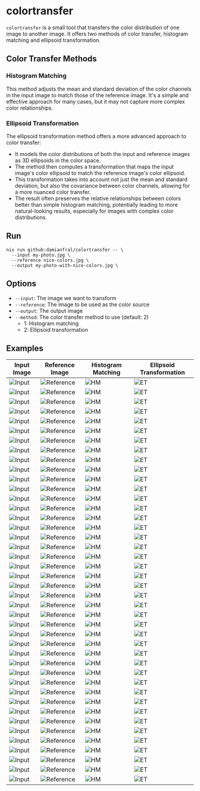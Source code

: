 # colortransfer

`colortransfer` is a small tool that transfers the color distribution
of one image to another image. It offers two methods of color transfer,
histogram matching and ellipsoid transformation.

## Color Transfer Methods

### Histogram Matching

This method adjusts the mean and standard deviation of the color channels
in the input image to match those of the reference image. It's a simple
and effective approach for many cases, but it may not capture more
complex color relationships.

### Ellipsoid Transformation

The ellipsoid transformation method offers a more advanced approach to
color transfer:

- It models the color distributions of both the input and reference
  images as 3D ellipsoids in the color space.
- The method then computes a transformation that maps the input image's
  color ellipsoid to match the reference image's color ellipsoid.
- This transformation takes into account not just the mean and standard
  deviation, but also the covariance between color channels, allowing for
  a more nuanced color transfer.
- The result often preserves the relative relationships between colors
  better than simple histogram matching, potentially leading to more
  natural-looking results, especially for images with complex color
  distributions.

## Run

```shell
nix run github:damianfral/colortransfer -- \
  --input my-photo.jpg \
  --reference nice-colors.jpg \
  --output my-photo-with-nice-colors.jpg \
```

## Options

- `--input`: The image we want to transform
- `--reference`: The image to be used as the color source
- `--output`: The output image
- `--method`: The color transfer method to use (default: 2)
  - 1: Histogram matching
  - 2: Ellipsoid transformation

## Examples

| Input Image | Reference Image | Histogram Matching | Ellipsoid Transformation
|-------------|-----------------|--------------------|--------------------------
| ![Input](./test-resources/originals/ales-krivec-4miBe6zg5r0-unsplash.jpg) | ![Reference](./test-resources/originals/benjamin-voros-phIFdC6lA4E-unsplash.jpg) | ![HM](./test-resources/processed/ales-krivec-4miBe6zg5r0--benjamin-voros-phIFdC6lA4E--histogram-matching.jpeg) | ![ET](./test-resources/processed/ales-krivec-4miBe6zg5r0--benjamin-voros-phIFdC6lA4E--ellipsoid-transformation.jpeg)
| ![Input](./test-resources/originals/ales-krivec-4miBe6zg5r0-unsplash.jpg) | ![Reference](./test-resources/originals/jamie-fenn-XhzdJk1za2k-unsplash.jpg) | ![HM](./test-resources/processed/ales-krivec-4miBe6zg5r0--jamie-fenn-XhzdJk1za2k--histogram-matching.jpeg) | ![ET](./test-resources/processed/ales-krivec-4miBe6zg5r0--jamie-fenn-XhzdJk1za2k--ellipsoid-transformation.jpeg)
| ![Input](./test-resources/originals/ales-krivec-4miBe6zg5r0-unsplash.jpg) | ![Reference](./test-resources/originals/pawel-czerwinski-6lQDFGOB1iw-unsplash.jpg) | ![HM](./test-resources/processed/ales-krivec-4miBe6zg5r0--pawel-czerwinski-6lQDFGOB1iw--histogram-matching.jpeg) | ![ET](./test-resources/processed/ales-krivec-4miBe6zg5r0--pawel-czerwinski-6lQDFGOB1iw--ellipsoid-transformation.jpeg)
| ![Input](./test-resources/originals/ales-krivec-4miBe6zg5r0-unsplash.jpg) | ![Reference](./test-resources/originals/pine-watt-2Hzmz15wGik-unsplash.jpg) | ![HM](./test-resources/processed/ales-krivec-4miBe6zg5r0--pine-watt-2Hzmz15wGik--histogram-matching.jpeg) | ![ET](./test-resources/processed/ales-krivec-4miBe6zg5r0--pine-watt-2Hzmz15wGik--ellipsoid-transformation.jpeg)
| ![Input](./test-resources/originals/ales-krivec-4miBe6zg5r0-unsplash.jpg) | ![Reference](./test-resources/originals/ravi-sharma-f2h77fiLu18-unsplash.jpg) | ![HM](./test-resources/processed/ales-krivec-4miBe6zg5r0--ravi-sharma-f2h77fiLu18--histogram-matching.jpeg) | ![ET](./test-resources/processed/ales-krivec-4miBe6zg5r0--ravi-sharma-f2h77fiLu18--ellipsoid-transformation.jpeg)
| ![Input](./test-resources/originals/ales-krivec-4miBe6zg5r0-unsplash.jpg) | ![Reference](./test-resources/originals/tania-miron-EKX3Lx-t5CM-unsplash.jpg) | ![HM](./test-resources/processed/ales-krivec-4miBe6zg5r0--tania-miron-EKX3Lx-t5CM--histogram-matching.jpeg) | ![ET](./test-resources/processed/ales-krivec-4miBe6zg5r0--tania-miron-EKX3Lx-t5CM--ellipsoid-transformation.jpeg)
| ![Input](./test-resources/originals/benjamin-voros-phIFdC6lA4E-unsplash.jpg) | ![Reference](./test-resources/originals/ales-krivec-4miBe6zg5r0-unsplash.jpg) | ![HM](./test-resources/processed/benjamin-voros-phIFdC6lA4E--ales-krivec-4miBe6zg5r0--histogram-matching.jpeg) | ![ET](./test-resources/processed/benjamin-voros-phIFdC6lA4E--ales-krivec-4miBe6zg5r0--ellipsoid-transformation.jpeg)
| ![Input](./test-resources/originals/benjamin-voros-phIFdC6lA4E-unsplash.jpg) | ![Reference](./test-resources/originals/jamie-fenn-XhzdJk1za2k-unsplash.jpg) | ![HM](./test-resources/processed/benjamin-voros-phIFdC6lA4E--jamie-fenn-XhzdJk1za2k--histogram-matching.jpeg) | ![ET](./test-resources/processed/benjamin-voros-phIFdC6lA4E--jamie-fenn-XhzdJk1za2k--ellipsoid-transformation.jpeg)
| ![Input](./test-resources/originals/benjamin-voros-phIFdC6lA4E-unsplash.jpg) | ![Reference](./test-resources/originals/pawel-czerwinski-6lQDFGOB1iw-unsplash.jpg) | ![HM](./test-resources/processed/benjamin-voros-phIFdC6lA4E--pawel-czerwinski-6lQDFGOB1iw--histogram-matching.jpeg) | ![ET](./test-resources/processed/benjamin-voros-phIFdC6lA4E--pawel-czerwinski-6lQDFGOB1iw--ellipsoid-transformation.jpeg)
| ![Input](./test-resources/originals/benjamin-voros-phIFdC6lA4E-unsplash.jpg) | ![Reference](./test-resources/originals/pine-watt-2Hzmz15wGik-unsplash.jpg) | ![HM](./test-resources/processed/benjamin-voros-phIFdC6lA4E--pine-watt-2Hzmz15wGik--histogram-matching.jpeg) | ![ET](./test-resources/processed/benjamin-voros-phIFdC6lA4E--pine-watt-2Hzmz15wGik--ellipsoid-transformation.jpeg)
| ![Input](./test-resources/originals/benjamin-voros-phIFdC6lA4E-unsplash.jpg) | ![Reference](./test-resources/originals/ravi-sharma-f2h77fiLu18-unsplash.jpg) | ![HM](./test-resources/processed/benjamin-voros-phIFdC6lA4E--ravi-sharma-f2h77fiLu18--histogram-matching.jpeg) | ![ET](./test-resources/processed/benjamin-voros-phIFdC6lA4E--ravi-sharma-f2h77fiLu18--ellipsoid-transformation.jpeg)
| ![Input](./test-resources/originals/benjamin-voros-phIFdC6lA4E-unsplash.jpg) | ![Reference](./test-resources/originals/tania-miron-EKX3Lx-t5CM-unsplash.jpg) | ![HM](./test-resources/processed/benjamin-voros-phIFdC6lA4E--tania-miron-EKX3Lx-t5CM--histogram-matching.jpeg) | ![ET](./test-resources/processed/benjamin-voros-phIFdC6lA4E--tania-miron-EKX3Lx-t5CM--ellipsoid-transformation.jpeg)
| ![Input](./test-resources/originals/jamie-fenn-XhzdJk1za2k-unsplash.jpg) | ![Reference](./test-resources/originals/ales-krivec-4miBe6zg5r0-unsplash.jpg) | ![HM](./test-resources/processed/jamie-fenn-XhzdJk1za2k--ales-krivec-4miBe6zg5r0--histogram-matching.jpeg) | ![ET](./test-resources/processed/jamie-fenn-XhzdJk1za2k--ales-krivec-4miBe6zg5r0--ellipsoid-transformation.jpeg)
| ![Input](./test-resources/originals/jamie-fenn-XhzdJk1za2k-unsplash.jpg) | ![Reference](./test-resources/originals/benjamin-voros-phIFdC6lA4E-unsplash.jpg) | ![HM](./test-resources/processed/jamie-fenn-XhzdJk1za2k--benjamin-voros-phIFdC6lA4E--histogram-matching.jpeg) | ![ET](./test-resources/processed/jamie-fenn-XhzdJk1za2k--benjamin-voros-phIFdC6lA4E--ellipsoid-transformation.jpeg)
| ![Input](./test-resources/originals/jamie-fenn-XhzdJk1za2k-unsplash.jpg) | ![Reference](./test-resources/originals/pawel-czerwinski-6lQDFGOB1iw-unsplash.jpg) | ![HM](./test-resources/processed/jamie-fenn-XhzdJk1za2k--pawel-czerwinski-6lQDFGOB1iw--histogram-matching.jpeg) | ![ET](./test-resources/processed/jamie-fenn-XhzdJk1za2k--pawel-czerwinski-6lQDFGOB1iw--ellipsoid-transformation.jpeg)
| ![Input](./test-resources/originals/jamie-fenn-XhzdJk1za2k-unsplash.jpg) | ![Reference](./test-resources/originals/pine-watt-2Hzmz15wGik-unsplash.jpg) | ![HM](./test-resources/processed/jamie-fenn-XhzdJk1za2k--pine-watt-2Hzmz15wGik--histogram-matching.jpeg) | ![ET](./test-resources/processed/jamie-fenn-XhzdJk1za2k--pine-watt-2Hzmz15wGik--ellipsoid-transformation.jpeg)
| ![Input](./test-resources/originals/jamie-fenn-XhzdJk1za2k-unsplash.jpg) | ![Reference](./test-resources/originals/ravi-sharma-f2h77fiLu18-unsplash.jpg) | ![HM](./test-resources/processed/jamie-fenn-XhzdJk1za2k--ravi-sharma-f2h77fiLu18--histogram-matching.jpeg) | ![ET](./test-resources/processed/jamie-fenn-XhzdJk1za2k--ravi-sharma-f2h77fiLu18--ellipsoid-transformation.jpeg)
| ![Input](./test-resources/originals/jamie-fenn-XhzdJk1za2k-unsplash.jpg) | ![Reference](./test-resources/originals/tania-miron-EKX3Lx-t5CM-unsplash.jpg) | ![HM](./test-resources/processed/jamie-fenn-XhzdJk1za2k--tania-miron-EKX3Lx-t5CM--histogram-matching.jpeg) | ![ET](./test-resources/processed/jamie-fenn-XhzdJk1za2k--tania-miron-EKX3Lx-t5CM--ellipsoid-transformation.jpeg)
| ![Input](./test-resources/originals/pawel-czerwinski-6lQDFGOB1iw-unsplash.jpg) | ![Reference](./test-resources/originals/ales-krivec-4miBe6zg5r0-unsplash.jpg) | ![HM](./test-resources/processed/pawel-czerwinski-6lQDFGOB1iw--ales-krivec-4miBe6zg5r0--histogram-matching.jpeg) | ![ET](./test-resources/processed/pawel-czerwinski-6lQDFGOB1iw--ales-krivec-4miBe6zg5r0--ellipsoid-transformation.jpeg)
| ![Input](./test-resources/originals/pawel-czerwinski-6lQDFGOB1iw-unsplash.jpg) | ![Reference](./test-resources/originals/benjamin-voros-phIFdC6lA4E-unsplash.jpg) | ![HM](./test-resources/processed/pawel-czerwinski-6lQDFGOB1iw--benjamin-voros-phIFdC6lA4E--histogram-matching.jpeg) | ![ET](./test-resources/processed/pawel-czerwinski-6lQDFGOB1iw--benjamin-voros-phIFdC6lA4E--ellipsoid-transformation.jpeg)
| ![Input](./test-resources/originals/pawel-czerwinski-6lQDFGOB1iw-unsplash.jpg) | ![Reference](./test-resources/originals/jamie-fenn-XhzdJk1za2k-unsplash.jpg) | ![HM](./test-resources/processed/pawel-czerwinski-6lQDFGOB1iw--jamie-fenn-XhzdJk1za2k--histogram-matching.jpeg) | ![ET](./test-resources/processed/pawel-czerwinski-6lQDFGOB1iw--jamie-fenn-XhzdJk1za2k--ellipsoid-transformation.jpeg)
| ![Input](./test-resources/originals/pawel-czerwinski-6lQDFGOB1iw-unsplash.jpg) | ![Reference](./test-resources/originals/pine-watt-2Hzmz15wGik-unsplash.jpg) | ![HM](./test-resources/processed/pawel-czerwinski-6lQDFGOB1iw--pine-watt-2Hzmz15wGik--histogram-matching.jpeg) | ![ET](./test-resources/processed/pawel-czerwinski-6lQDFGOB1iw--pine-watt-2Hzmz15wGik--ellipsoid-transformation.jpeg)
| ![Input](./test-resources/originals/pawel-czerwinski-6lQDFGOB1iw-unsplash.jpg) | ![Reference](./test-resources/originals/ravi-sharma-f2h77fiLu18-unsplash.jpg) | ![HM](./test-resources/processed/pawel-czerwinski-6lQDFGOB1iw--ravi-sharma-f2h77fiLu18--histogram-matching.jpeg) | ![ET](./test-resources/processed/pawel-czerwinski-6lQDFGOB1iw--ravi-sharma-f2h77fiLu18--ellipsoid-transformation.jpeg)
| ![Input](./test-resources/originals/pawel-czerwinski-6lQDFGOB1iw-unsplash.jpg) | ![Reference](./test-resources/originals/tania-miron-EKX3Lx-t5CM-unsplash.jpg) | ![HM](./test-resources/processed/pawel-czerwinski-6lQDFGOB1iw--tania-miron-EKX3Lx-t5CM--histogram-matching.jpeg) | ![ET](./test-resources/processed/pawel-czerwinski-6lQDFGOB1iw--tania-miron-EKX3Lx-t5CM--ellipsoid-transformation.jpeg)
| ![Input](./test-resources/originals/pine-watt-2Hzmz15wGik-unsplash.jpg) | ![Reference](./test-resources/originals/ales-krivec-4miBe6zg5r0-unsplash.jpg) | ![HM](./test-resources/processed/pine-watt-2Hzmz15wGik--ales-krivec-4miBe6zg5r0--histogram-matching.jpeg) | ![ET](./test-resources/processed/pine-watt-2Hzmz15wGik--ales-krivec-4miBe6zg5r0--ellipsoid-transformation.jpeg)
| ![Input](./test-resources/originals/pine-watt-2Hzmz15wGik-unsplash.jpg) | ![Reference](./test-resources/originals/benjamin-voros-phIFdC6lA4E-unsplash.jpg) | ![HM](./test-resources/processed/pine-watt-2Hzmz15wGik--benjamin-voros-phIFdC6lA4E--histogram-matching.jpeg) | ![ET](./test-resources/processed/pine-watt-2Hzmz15wGik--benjamin-voros-phIFdC6lA4E--ellipsoid-transformation.jpeg)
| ![Input](./test-resources/originals/pine-watt-2Hzmz15wGik-unsplash.jpg) | ![Reference](./test-resources/originals/jamie-fenn-XhzdJk1za2k-unsplash.jpg) | ![HM](./test-resources/processed/pine-watt-2Hzmz15wGik--jamie-fenn-XhzdJk1za2k--histogram-matching.jpeg) | ![ET](./test-resources/processed/pine-watt-2Hzmz15wGik--jamie-fenn-XhzdJk1za2k--ellipsoid-transformation.jpeg)
| ![Input](./test-resources/originals/pine-watt-2Hzmz15wGik-unsplash.jpg) | ![Reference](./test-resources/originals/pawel-czerwinski-6lQDFGOB1iw-unsplash.jpg) | ![HM](./test-resources/processed/pine-watt-2Hzmz15wGik--pawel-czerwinski-6lQDFGOB1iw--histogram-matching.jpeg) | ![ET](./test-resources/processed/pine-watt-2Hzmz15wGik--pawel-czerwinski-6lQDFGOB1iw--ellipsoid-transformation.jpeg)
| ![Input](./test-resources/originals/pine-watt-2Hzmz15wGik-unsplash.jpg) | ![Reference](./test-resources/originals/ravi-sharma-f2h77fiLu18-unsplash.jpg) | ![HM](./test-resources/processed/pine-watt-2Hzmz15wGik--ravi-sharma-f2h77fiLu18--histogram-matching.jpeg) | ![ET](./test-resources/processed/pine-watt-2Hzmz15wGik--ravi-sharma-f2h77fiLu18--ellipsoid-transformation.jpeg)
| ![Input](./test-resources/originals/pine-watt-2Hzmz15wGik-unsplash.jpg) | ![Reference](./test-resources/originals/tania-miron-EKX3Lx-t5CM-unsplash.jpg) | ![HM](./test-resources/processed/pine-watt-2Hzmz15wGik--tania-miron-EKX3Lx-t5CM--histogram-matching.jpeg) | ![ET](./test-resources/processed/pine-watt-2Hzmz15wGik--tania-miron-EKX3Lx-t5CM--ellipsoid-transformation.jpeg)
| ![Input](./test-resources/originals/ravi-sharma-f2h77fiLu18-unsplash.jpg) | ![Reference](./test-resources/originals/ales-krivec-4miBe6zg5r0-unsplash.jpg) | ![HM](./test-resources/processed/ravi-sharma-f2h77fiLu18--ales-krivec-4miBe6zg5r0--histogram-matching.jpeg) | ![ET](./test-resources/processed/ravi-sharma-f2h77fiLu18--ales-krivec-4miBe6zg5r0--ellipsoid-transformation.jpeg)
| ![Input](./test-resources/originals/ravi-sharma-f2h77fiLu18-unsplash.jpg) | ![Reference](./test-resources/originals/benjamin-voros-phIFdC6lA4E-unsplash.jpg) | ![HM](./test-resources/processed/ravi-sharma-f2h77fiLu18--benjamin-voros-phIFdC6lA4E--histogram-matching.jpeg) | ![ET](./test-resources/processed/ravi-sharma-f2h77fiLu18--benjamin-voros-phIFdC6lA4E--ellipsoid-transformation.jpeg)
| ![Input](./test-resources/originals/ravi-sharma-f2h77fiLu18-unsplash.jpg) | ![Reference](./test-resources/originals/jamie-fenn-XhzdJk1za2k-unsplash.jpg) | ![HM](./test-resources/processed/ravi-sharma-f2h77fiLu18--jamie-fenn-XhzdJk1za2k--histogram-matching.jpeg) | ![ET](./test-resources/processed/ravi-sharma-f2h77fiLu18--jamie-fenn-XhzdJk1za2k--ellipsoid-transformation.jpeg)
| ![Input](./test-resources/originals/ravi-sharma-f2h77fiLu18-unsplash.jpg) | ![Reference](./test-resources/originals/pawel-czerwinski-6lQDFGOB1iw-unsplash.jpg) | ![HM](./test-resources/processed/ravi-sharma-f2h77fiLu18--pawel-czerwinski-6lQDFGOB1iw--histogram-matching.jpeg) | ![ET](./test-resources/processed/ravi-sharma-f2h77fiLu18--pawel-czerwinski-6lQDFGOB1iw--ellipsoid-transformation.jpeg)
| ![Input](./test-resources/originals/ravi-sharma-f2h77fiLu18-unsplash.jpg) | ![Reference](./test-resources/originals/pine-watt-2Hzmz15wGik-unsplash.jpg) | ![HM](./test-resources/processed/ravi-sharma-f2h77fiLu18--pine-watt-2Hzmz15wGik--histogram-matching.jpeg) | ![ET](./test-resources/processed/ravi-sharma-f2h77fiLu18--pine-watt-2Hzmz15wGik--ellipsoid-transformation.jpeg)
| ![Input](./test-resources/originals/ravi-sharma-f2h77fiLu18-unsplash.jpg) | ![Reference](./test-resources/originals/tania-miron-EKX3Lx-t5CM-unsplash.jpg) | ![HM](./test-resources/processed/ravi-sharma-f2h77fiLu18--tania-miron-EKX3Lx-t5CM--histogram-matching.jpeg) | ![ET](./test-resources/processed/ravi-sharma-f2h77fiLu18--tania-miron-EKX3Lx-t5CM--ellipsoid-transformation.jpeg)
| ![Input](./test-resources/originals/tania-miron-EKX3Lx-t5CM-unsplash.jpg) | ![Reference](./test-resources/originals/ales-krivec-4miBe6zg5r0-unsplash.jpg) | ![HM](./test-resources/processed/tania-miron-EKX3Lx-t5CM--ales-krivec-4miBe6zg5r0--histogram-matching.jpeg) | ![ET](./test-resources/processed/tania-miron-EKX3Lx-t5CM--ales-krivec-4miBe6zg5r0--ellipsoid-transformation.jpeg)
| ![Input](./test-resources/originals/tania-miron-EKX3Lx-t5CM-unsplash.jpg) | ![Reference](./test-resources/originals/benjamin-voros-phIFdC6lA4E-unsplash.jpg) | ![HM](./test-resources/processed/tania-miron-EKX3Lx-t5CM--benjamin-voros-phIFdC6lA4E--histogram-matching.jpeg) | ![ET](./test-resources/processed/tania-miron-EKX3Lx-t5CM--benjamin-voros-phIFdC6lA4E--ellipsoid-transformation.jpeg)
| ![Input](./test-resources/originals/tania-miron-EKX3Lx-t5CM-unsplash.jpg) | ![Reference](./test-resources/originals/jamie-fenn-XhzdJk1za2k-unsplash.jpg) | ![HM](./test-resources/processed/tania-miron-EKX3Lx-t5CM--jamie-fenn-XhzdJk1za2k--histogram-matching.jpeg) | ![ET](./test-resources/processed/tania-miron-EKX3Lx-t5CM--jamie-fenn-XhzdJk1za2k--ellipsoid-transformation.jpeg)
| ![Input](./test-resources/originals/tania-miron-EKX3Lx-t5CM-unsplash.jpg) | ![Reference](./test-resources/originals/pawel-czerwinski-6lQDFGOB1iw-unsplash.jpg) | ![HM](./test-resources/processed/tania-miron-EKX3Lx-t5CM--pawel-czerwinski-6lQDFGOB1iw--histogram-matching.jpeg) | ![ET](./test-resources/processed/tania-miron-EKX3Lx-t5CM--pawel-czerwinski-6lQDFGOB1iw--ellipsoid-transformation.jpeg)
| ![Input](./test-resources/originals/tania-miron-EKX3Lx-t5CM-unsplash.jpg) | ![Reference](./test-resources/originals/pine-watt-2Hzmz15wGik-unsplash.jpg) | ![HM](./test-resources/processed/tania-miron-EKX3Lx-t5CM--pine-watt-2Hzmz15wGik--histogram-matching.jpeg) | ![ET](./test-resources/processed/tania-miron-EKX3Lx-t5CM--pine-watt-2Hzmz15wGik--ellipsoid-transformation.jpeg)
| ![Input](./test-resources/originals/tania-miron-EKX3Lx-t5CM-unsplash.jpg) | ![Reference](./test-resources/originals/ravi-sharma-f2h77fiLu18-unsplash.jpg) | ![HM](./test-resources/processed/tania-miron-EKX3Lx-t5CM--ravi-sharma-f2h77fiLu18--histogram-matching.jpeg) | ![ET](./test-resources/processed/tania-miron-EKX3Lx-t5CM--ravi-sharma-f2h77fiLu18--ellipsoid-transformation.jpeg)
